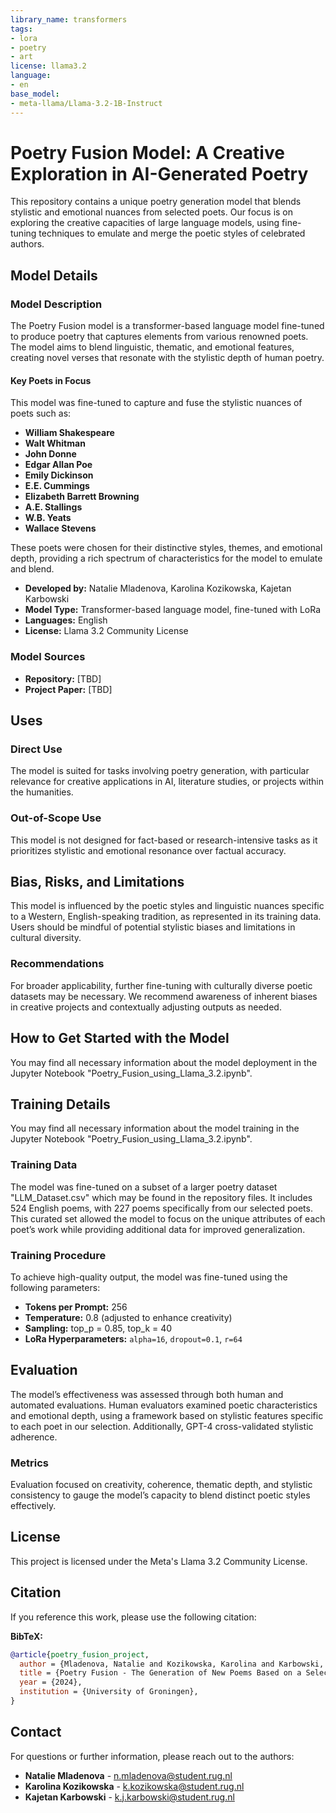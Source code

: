 ```yaml
---
library_name: transformers
tags:
- lora
- poetry
- art
license: llama3.2
language:
- en
base_model:
- meta-llama/Llama-3.2-1B-Instruct
---
```


# Poetry Fusion Model: A Creative Exploration in AI-Generated Poetry

This repository contains a unique poetry generation model that blends stylistic and emotional nuances from selected poets. Our focus is on exploring the creative capacities of large language models, using fine-tuning techniques to emulate and merge the poetic styles of celebrated authors. 

## Model Details

### Model Description

The Poetry Fusion model is a transformer-based language model fine-tuned to produce poetry that captures elements from various renowned poets. The model aims to blend linguistic, thematic, and emotional features, creating novel verses that resonate with the stylistic depth of human poetry.

#### Key Poets in Focus
This model was fine-tuned to capture and fuse the stylistic nuances of poets such as:
- **William Shakespeare**
- **Walt Whitman**
- **John Donne**
- **Edgar Allan Poe**
- **Emily Dickinson**
- **E.E. Cummings**
- **Elizabeth Barrett Browning**
- **A.E. Stallings**
- **W.B. Yeats**
- **Wallace Stevens**

These poets were chosen for their distinctive styles, themes, and emotional depth, providing a rich spectrum of characteristics for the model to emulate and blend.

- **Developed by:** Natalie Mladenova, Karolina Kozikowska, Kajetan Karbowski
- **Model Type:** Transformer-based language model, fine-tuned with LoRa
- **Languages:** English
- **License:** Llama 3.2 Community License

### Model Sources
- **Repository:** [TBD]
- **Project Paper:** [TBD]

## Uses

### Direct Use
The model is suited for tasks involving poetry generation, with particular relevance for creative applications in AI, literature studies, or projects within the humanities.

### Out-of-Scope Use
This model is not designed for fact-based or research-intensive tasks as it prioritizes stylistic and emotional resonance over factual accuracy.

## Bias, Risks, and Limitations

This model is influenced by the poetic styles and linguistic nuances specific to a Western, English-speaking tradition, as represented in its training data. Users should be mindful of potential stylistic biases and limitations in cultural diversity.

### Recommendations
For broader applicability, further fine-tuning with culturally diverse poetic datasets may be necessary. We recommend awareness of inherent biases in creative projects and contextually adjusting outputs as needed.

## How to Get Started with the Model

You may find all necessary information about the model deployment in the Jupyter Notebook "Poetry_Fusion_using_Llama_3.2.ipynb".

## Training Details

You may find all necessary information about the model training in the Jupyter Notebook "Poetry_Fusion_using_Llama_3.2.ipynb".

### Training Data
The model was fine-tuned on a subset of a larger poetry dataset "LLM_Dataset.csv" which may be found in the repository files. It includes 524 English poems, with 227 poems specifically from our selected poets. This curated set allowed the model to focus on the unique attributes of each poet’s work while providing additional data for improved generalization.

### Training Procedure
To achieve high-quality output, the model was fine-tuned using the following parameters:
- **Tokens per Prompt:** 256
- **Temperature:** 0.8 (adjusted to enhance creativity)
- **Sampling:** top_p = 0.85, top_k = 40
- **LoRa Hyperparameters:** `alpha=16`, `dropout=0.1`, `r=64`

## Evaluation

The model’s effectiveness was assessed through both human and automated evaluations. Human evaluators examined poetic characteristics and emotional depth, using a framework based on stylistic features specific to each poet in our selection. Additionally, GPT-4 cross-validated stylistic adherence.

### Metrics
Evaluation focused on creativity, coherence, thematic depth, and stylistic consistency to gauge the model’s capacity to blend distinct poetic styles effectively.

## License

This project is licensed under the Meta's Llama 3.2 Community License.

## Citation

If you reference this work, please use the following citation:

**BibTeX:**

```bibtex
@article{poetry_fusion_project,
  author = {Mladenova, Natalie and Kozikowska, Karolina and Karbowski, Kajetan},
  title = {Poetry Fusion - The Generation of New Poems Based on a Selection of Authors},
  year = {2024},
  institution = {University of Groningen},
}
```

## Contact

For questions or further information, please reach out to the authors:
- **Natalie Mladenova** - n.mladenova@student.rug.nl
- **Karolina Kozikowska** - k.kozikowska@student.rug.nl
- **Kajetan Karbowski** - k.j.karbowski@student.rug.nl